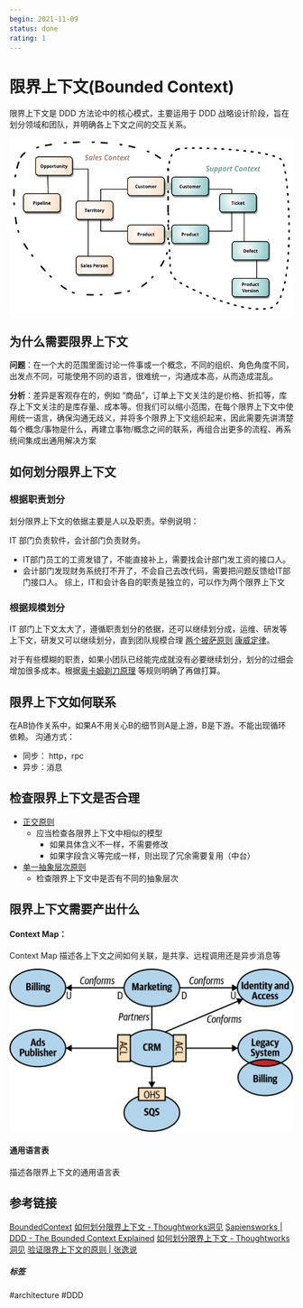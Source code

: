 ```yaml
---
begin: 2021-11-09
status: done
rating: 1
---
```


# 限界上下文(Bounded Context)

限界上下文是 DDD 方法论中的核心模式，主要运用于 DDD 战略设计阶段，旨在划分领域和团队，并明确各上下文之间的交互关系。

![](image/Pasted%20image%2020211109151403.png)

## 为什么需要限界上下文

**问题**：在一个大的范围里面讨论一件事或一个概念，不同的组织、角色角度不同，出发点不同，可能使用不同的语言，很难统一，沟通成本高，从而造成混乱。

**分析**：差异是客观存在的，例如 “商品”，订单上下文关注的是价格、折扣等，库存上下文关注的是库存量、成本等。但我们可以缩小范围，在每个限界上下文中使用统一语言，确保沟通无歧义，并将多个限界上下文组织起来，因此需要先讲清楚每个概念/事物是什么，再建立事物/概念之间的联系，再组合出更多的流程、再系统间集成出通用解决方案

## 如何划分限界上下文

### 根据职责划分
划分限界上下文的依据主要是人以及职责。举例说明：

IT 部门负责软件，会计部门负责财务。
- IT部门员工的工资发错了，不能直接补上，需要找会计部门发工资的接口人。
- 会计部门发现财务系统打不开了，不会自己去改代码，需要把问题反馈给IT部门接口人。
综上，IT和会计各自的职责是独立的，可以作为两个限界上下文

### 根据规模划分

IT 部门上下文太大了，遵循职责划分的依据，还可以继续划分成，运维、研发等上下文，研发又可以继续划分，直到团队规模合理 [两个披萨原则](../architecture/两个披萨原则.md) [康威定律](../architecture/康威定律.md)。

对于有些模糊的职责，如果小团队已经能完成就没有必要继续划分，划分的过细会增加很多成本。根据[奥卡姆剃刀原理](奥卡姆剃刀原理.md) 等规则明确了再做打算。

## 限界上下文如何联系

在AB协作关系中，如果A不用关心B的细节则A是上游，B是下游。不能出现循环依赖。
沟通方式：
- 同步： http，rpc
- 异步：消息

## 检查限界上下文是否合理

-  [正交原则](../architecture/正交原则.md)
	- 应当检查各限界上下文中相似的模型
		- 如果具体含义不一样，不需要修改
		- 如果字段含义等完成一样，则出现了冗余需要复用（中台）
- [单一抽象层次原则](../architecture/单一抽象层次原则.md)
	- 检查限界上下文中是否有不同的抽象层次

## 限界上下文需要产出什么

#### Context Map：

Context Map 描述各上下文之间如何关联，是共享、远程调用还是异步消息等

![](image/Pasted%20image%2020211109162912.png)

#### 通用语言表
描述各限界上下文的通用语言表



## 参考链接

[BoundedContext](https://martinfowler.com/bliki/BoundedContext.html)
[如何划分限界上下文 - Thoughtworks洞见](https://codeburst.io/ddd-strategic-patterns-how-to-define-bounded-contexts-2dc70927976e)
[Sapiensworks | DDD - The Bounded Context Explained](http://blog.sapiensworks.com/post/2012/04/17/DDD-The-Bounded-Context-Explained.aspx)
[如何划分限界上下文 - Thoughtworks洞见](https://insights.thoughtworks.cn/ddd-aggregation-bounded-context/)
[验证限界上下文的原则 | 张逸说](http://zhangyi.xyz/the-principles-of-bounded-context/)

##### 标签
#architecture #DDD